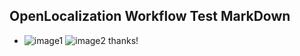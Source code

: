 ## OpenLocalization Workflow Test MarkDown
* ![image1](.\f1c77426-1073-49a4-b577-f37eb417255c.png)   ![image2](.\37d1933c-e02a-4b75-a8d5-3c636770d7de.png) 
thanks!